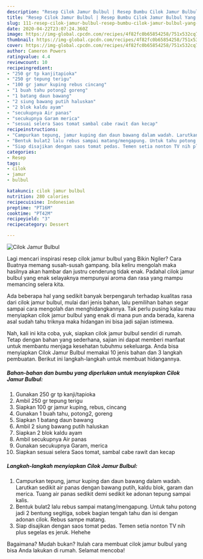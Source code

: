 ```yaml
---
description: "Resep Cilok Jamur Bulbul | Resep Bumbu Cilok Jamur Bulbul Yang Bisa Manjain Lidah"
title: "Resep Cilok Jamur Bulbul | Resep Bumbu Cilok Jamur Bulbul Yang Bisa Manjain Lidah"
slug: 111-resep-cilok-jamur-bulbul-resep-bumbu-cilok-jamur-bulbul-yang-bisa-manjain-lidah
date: 2020-04-22T23:07:24.360Z
image: https://img-global.cpcdn.com/recipes/4f82fc0b65854258/751x532cq70/cilok-jamur-bulbul-foto-resep-utama.jpg
thumbnail: https://img-global.cpcdn.com/recipes/4f82fc0b65854258/751x532cq70/cilok-jamur-bulbul-foto-resep-utama.jpg
cover: https://img-global.cpcdn.com/recipes/4f82fc0b65854258/751x532cq70/cilok-jamur-bulbul-foto-resep-utama.jpg
author: Cameron Powers
ratingvalue: 4.4
reviewcount: 10
recipeingredient:
- "250 gr tp kanjitapioka"
- "250 gr tepung terigu"
- "100 gr jamur kuping rebus cincang"
- "1 buah tahu potong2 goreng"
- "1 batang daun bawang"
- "2 siung bawang putih haluskan"
- "2 blok kaldu ayam"
- "secukupnya Air panas"
- "secukupnya Garam merica"
- "sesuai selera Saos tomat sambal cabe rawit dan kecap"
recipeinstructions:
- "Campurkan tepung, jamur kuping dan daun bawang dalam wadah. Larutkan sedikit air panas dengan bawang putih, kaldu blok, garam dan merica. Tuang air panas sedikit demi sedikit ke adonan tepung sampai kalis."
- "Bentuk bulat2 lalu rebus sampai matang/mengapung. Untuk tahu potong jadi 2 bentung segitiga, sobek bagian tengah tahu dan isi dengan adonan cilok. Rebus sampe matang."
- "Siap disajikan dengan saos tomat pedas. Temen setia nonton TV nih plus segelas es jeruk. Hehehe"
categories:
- Resep
tags:
- cilok
- jamur
- bulbul

katakunci: cilok jamur bulbul 
nutrition: 280 calories
recipecuisine: Indonesian
preptime: "PT16M"
cooktime: "PT42M"
recipeyield: "3"
recipecategory: Dessert

---
```



![Cilok Jamur Bulbul](https://img-global.cpcdn.com/recipes/4f82fc0b65854258/751x532cq70/cilok-jamur-bulbul-foto-resep-utama.jpg)

Lagi mencari inspirasi resep cilok jamur bulbul yang Bikin Ngiler? Cara Buatnya memang susah-susah gampang. bila keliru mengolah maka hasilnya akan hambar dan justru cenderung tidak enak. Padahal cilok jamur bulbul yang enak selayaknya mempunyai aroma dan rasa yang mampu memancing selera kita.



Ada beberapa hal yang sedikit banyak berpengaruh terhadap kualitas rasa dari cilok jamur bulbul, mulai dari jenis bahan, lalu pemilihan bahan segar sampai cara mengolah dan menghidangkannya. Tak perlu pusing kalau mau menyiapkan cilok jamur bulbul yang enak di mana pun anda berada, karena asal sudah tahu triknya maka hidangan ini bisa jadi sajian istimewa.


Nah, kali ini kita coba, yuk, siapkan cilok jamur bulbul sendiri di rumah. Tetap dengan bahan yang sederhana, sajian ini dapat memberi manfaat untuk membantu menjaga kesehatan tubuhmu sekeluarga. Anda bisa menyiapkan Cilok Jamur Bulbul memakai 10 jenis bahan dan 3 langkah pembuatan. Berikut ini langkah-langkah untuk membuat hidangannya.

<!--inarticleads1-->

##### Bahan-bahan dan bumbu yang diperlukan untuk menyiapkan Cilok Jamur Bulbul:

1. Gunakan 250 gr tp kanji/tapioka
1. Ambil 250 gr tepung terigu
1. Siapkan 100 gr jamur kuping, rebus, cincang
1. Gunakan 1 buah tahu, potong2, goreng
1. Siapkan 1 batang daun bawang
1. Ambil 2 siung bawang putih haluskan
1. Siapkan 2 blok kaldu ayam
1. Ambil secukupnya Air panas
1. Gunakan secukupnya Garam, merica
1. Siapkan sesuai selera Saos tomat, sambal cabe rawit dan kecap




<!--inarticleads2-->

##### Langkah-langkah menyiapkan Cilok Jamur Bulbul:

1. Campurkan tepung, jamur kuping dan daun bawang dalam wadah. Larutkan sedikit air panas dengan bawang putih, kaldu blok, garam dan merica. Tuang air panas sedikit demi sedikit ke adonan tepung sampai kalis.
1. Bentuk bulat2 lalu rebus sampai matang/mengapung. Untuk tahu potong jadi 2 bentung segitiga, sobek bagian tengah tahu dan isi dengan adonan cilok. Rebus sampe matang.
1. Siap disajikan dengan saos tomat pedas. Temen setia nonton TV nih plus segelas es jeruk. Hehehe




Bagaimana? Mudah bukan? Itulah cara membuat cilok jamur bulbul yang bisa Anda lakukan di rumah. Selamat mencoba!
